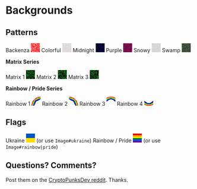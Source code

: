 # Backgrounds



## Patterns

Backenza  ![](backenza-24x24.png)
Colorful  ![](colorful-24x24.png)
Midnight  ![](midnight-24x24.png)
Purple    ![](purple-24x24.png)
Snowy     ![](snowy-24x24.png)
Swamp     ![](swamp-24x24.png)


**Matrix Series**

Matrix 1  ![](matrix1-24x24.png)
Matrix 2  ![](matrix2-24x24.png)
Matrix 3  ![](matrix3-24x24.png)

**Rainbow / Pride Series**

Rainbow 1 ![](rainbow1-24x24.png)
Rainbow 2 ![](rainbow2-24x24.png)
Rainbow 3 ![](rainbow3-24x24.png)
Rainbow 4 ![](rainbow4-24x24.png)


## Flags

Ukraine           ![](flag_ukraine-24x24.png)  (or use `Image#ukraine`)
Rainbow / Pride   ![](flag_rainbow-24x24.png)  (or use `Image#rainbow|pride`)







## Questions? Comments?

Post them on the [CryptoPunksDev reddit](https://old.reddit.com/r/CryptoPunksDev). Thanks.

